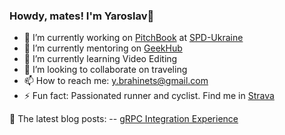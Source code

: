 ### Howdy, mates! I'm Yaroslav👋

- 🔭 I’m currently working on [PitchBook](https://pitchbook.com) at [SPD-Ukraine](https://spd-ukraine.com) 
- 🌱 I’m currently mentoring on [GeekHub](https://geekhub.ck.ua)
- 🌱 I’m currently learning Video Editing
- 👯 I’m looking to collaborate on traveling
- 📫 How to reach me: y.brahinets@gmail.com
- ⚡ Fun fact: Passionated runner and cyclist. Find me in [Strava](https://www.strava.com/athletes/ybrahinets)

📙 The latest blog posts:
-- [gRPC Integration Experience](https://tproger.ru/articles/grpc-integration-experience/)
